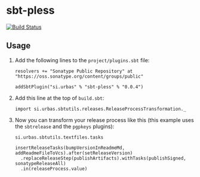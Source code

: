 # sbt-pless

[![Build Status](https://travis-ci.org/urbas/sbt-pless.png?branch=master)](https://travis-ci.org/urbas/sbt-pless)

## Usage

1.  Add the following lines to the `project/plugins.sbt` file:

        resolvers += "Sonatype Public Repository" at "https://oss.sonatype.org/content/groups/public"

        addSbtPlugin("si.urbas" % "sbt-pless" % "0.0.4")

2.  Add this line at the top of `build.sbt`:

        import si.urbas.sbtutils.releases.ReleaseProcessTransformation._

3.  Now you can transform your release process like this (this example uses the `sbtrelease` and the `pgpkeys` plugins):

        si.urbas.sbtutils.textfiles.tasks

        insertReleaseTasks(bumpVersionInReadmeMd, addReadmeFileToVcs).after(setReleaseVersion)
          .replaceReleaseStep(publishArtifacts).withTasks(publishSigned, sonatypeReleaseAll)
          .in(releaseProcess.value)
